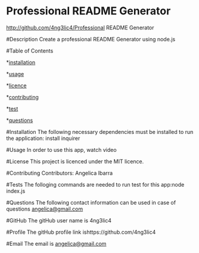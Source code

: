 # Professional README Generator
  http://github.com/4ng3lic4/Professional README Generator
  
 


  #Description
  Create a professional README Generator using node.js

  #Table of Contents 

  *[installation](#installation)
  
  *[usage](#usage)
  
  *[licence](#licence)
  
  *[contributing](#contributing)
  
  *[test](#test)
  
  *[questions](#questions)
  
  #Installation 
 The following necessary dependencies must be installed to run the application: install inquirer 
  
 #Usage 
  In order to use this app, watch video
  
  #License
  This project is licenced under the MIT licence.
  
  
  #Contributing
  Contributors: Angelica Ibarra
  
  #Tests
  The folloging commands are needed to run test for this app:node index.js
  
  #Questions
  The following contact information can be used in case of questions angelica@gmail.com
  
  #GitHub 
  The gitHub user name is 4ng3lic4
  
  #Profile
  The gitHub profile link ishttps://github.com/4ng3lic4
  
  #Email
  The email is angelica@gmail.com
  
  